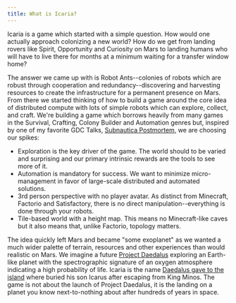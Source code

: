 ```yaml
---
title: What is Icaria?
---
```


Icaria is a game which started with a simple question. How would one actually approach colonizing a new world? How do we get
from landing rovers like Spirit, Opportunity and Curiosity on Mars to landing humans who will have to live there for months
at a minimum waiting for a transfer window home?

The answer we came up with is Robot Ants--colonies of robots which are robust through cooperation and redundancy--discovering and
harvesting resources to create the infrastructure for a permanent presence on Mars. From there we started thinking
of how to build a game around the core idea of distributed compute with lots of simple robots which can explore, collect,
and craft. We're building a game which borrows heavily from many games in the Survival, Crafting, Colony Builder and Automation
genres but, inspired by one of my favorite GDC Talks, [Subnautica Postmortem](https://www.youtube.com/watch?v=fkjY_R7zQsM),
we are choosing our spikes:

- Exploration is the key driver of the game. The world should to be varied and surprising and our primary intrinsic rewards are the tools to see more of it.
- Automation is mandatory for success. We want to minimize micro-management in favor of large-scale distributed and automated solutions.
- 3rd person perspective with no player avatar.  As distinct from Minecraft, Factorio and Satisfactory, there is no direct manipulation--everything is done through your robots.
- Tile-based world with a height map. This means no Minecraft-like caves but it also means that, unlike Factorio, topology matters.

The idea quickly left Mars and became "some exoplanet" as we wanted a much wider palette of terrain, resources and
other experiences than would realistic on Mars.  We imagine a future [Project Daedalus](https://en.wikipedia.org/wiki/Project_Daedalus) exploring an Earth-like planet
with the spectrographic signature of an oxygen atmosphere indicating a high probability of life.  Icaria is the name [Daedalus gave to the island](https://en.wikipedia.org/wiki/Daedalus)
where buried his son Icarus after escaping from King Minos. The game is not about the launch of Project Daedalus, it is the landing on a planet you know next-to-nothing about after hundreds
of years in space.
